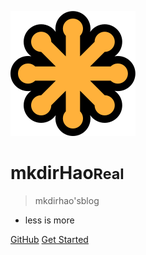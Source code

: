 <!-- _coverpage.md -->

![logo](_media/icon.svg)

# mkdirHao<small>Real</small>

> mkdirhao'sblog

- less is more

[GitHub](https://github.com/mkdirhao)
[Get Started](/#mkdirhao'sblog)

